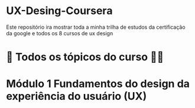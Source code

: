 # UX-Desing-Coursera
Este repositório ira mostrar toda a minha trilha de estudos da certificação da google e todos os 8 cursos de ux design 
# :pencil: Todos os tópicos do curso :man_technologist:
# Módulo 1 Fundamentos do design da experiência do usuário (UX)
